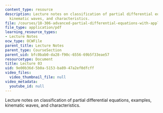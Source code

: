 ```yaml
---
content_type: resource
description: Lecture notes on classification of partial differential equations, examples,
  kinematic waves, and characteristics.
file: /courses/18-306-advanced-partial-differential-equations-with-applications-fall-2009/9e00b36d5b0a5153ba8947a2ef0dfcff_MIT18_306f09_lec03.pdf
file_type: application/pdf
learning_resource_types:
- Lecture Notes
ocw_type: OCWFile
parent_title: Lecture Notes
parent_type: CourseSection
parent_uid: bfc0bab0-da28-f90c-6556-69b5f33eae57
resourcetype: Document
title: Lecture 03
uid: 9e00b36d-5b0a-5153-ba89-47a2ef0dfcff
video_files:
  video_thumbnail_file: null
video_metadata:
  youtube_id: null
---
```

Lecture notes on classification of partial differential equations, examples, kinematic waves, and characteristics.

